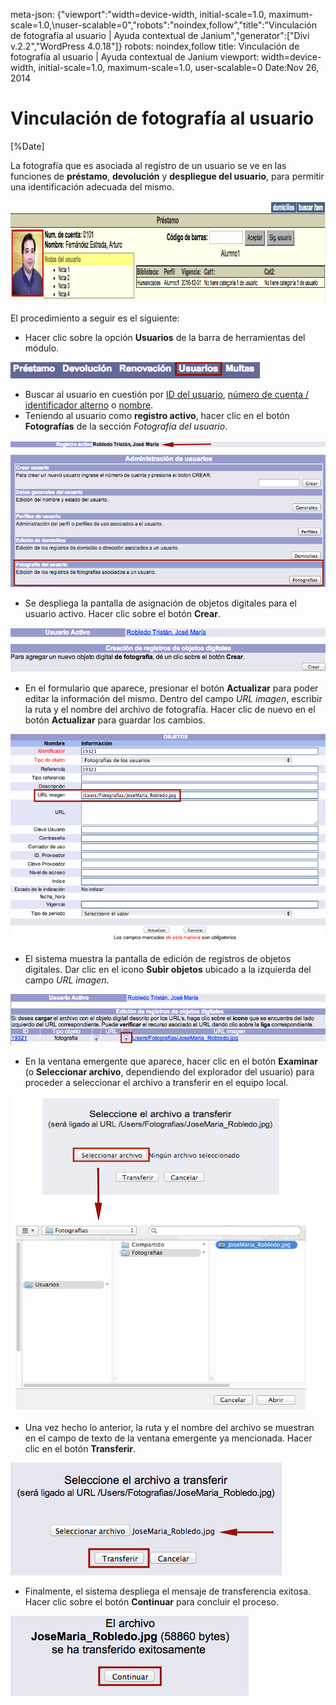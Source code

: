 meta-json: {"viewport":"width=device-width, initial-scale=1.0, maximum-scale=1.0,\nuser-scalable=0","robots":"noindex,follow","title":"Vinculación de fotografía al usuario | Ayuda contextual de Janium","generator":["Divi v.2.2","WordPress 4.0.18"]}
robots: noindex,follow
title: Vinculación de fotografía al usuario | Ayuda contextual de Janium
viewport: width=device-width, initial-scale=1.0, maximum-scale=1.0, user-scalable=0
Date:Nov 26, 2014


# Vinculación de fotografía al usuario

[%Date]

La fotografía que es asociada al registro de un usuario se ve en las
funciones de **préstamo**, **devolución** y **despliegue del usuario**,
para permitir una identificación adecuada del mismo.

[<img src="Ejemplo_usuario_foto.png" alt="Ejemplo_usuario_foto" width="964" height="162" />](Ejemplo_usuario_foto.png)

El procedimiento a seguir es el siguiente:

-   Hacer clic sobre la opción **Usuarios** de la barra de herramientas
    del módulo.

![Entrada a la función de usuarios](Opcion_usuarios.png)

-   Buscar al usuario en cuestión por <span
    style="text-decoration: underline;">ID del usuario</span>, <span
    style="text-decoration: underline;">número de cuenta / identificador
    alterno</span> o <span
    style="text-decoration: underline;">nombre</span>.
-   Teniendo al usuario como **registro activo**, hacer clic en el botón
    **Fotografías** de la sección *Fotografía del usuario*.

![Acceso a la opción de fotografía del usuario](Fotografia_usuario.png)

-   Se despliega la pantalla de asignación de objetos digitales para el
    usuario activo. Hacer clic sobre el botón **Crear**.

![Pantalla de creación de objetos digitales asociados al usuario](Vinculacion_foto.png)

-   En el formulario que aparece, presionar el botón **Actualizar** para
    poder editar la información del mismo. Dentro del campo *URL
    imagen*, escribir la ruta y el nombre del archivo de fotografía.
    Hacer clic de nuevo en el botón **Actualizar** para guardar los
    cambios.

!["Formulario de información sobre el objeto digital](Vinculacion_foto2.png)

-   El sistema muestra la pantalla de edición de registros de objetos
    digitales. Dar clic en el icono **Subir objetos** ubicado a la
    izquierda del campo *URL imagen*.

![Pantalla de edición de registros de objetos digitales](Vinculacion_foto3.png)

-   En la ventana emergente que aparece, hacer clic en el botón
    **Examinar** (o **Seleccionar archivo**, dependiendo del explorador
    del usuario) para proceder a seleccionar el archivo a transferir en
    el equipo local.

![Selección del archivo de fotografía a transferir](Vinculacion_foto4.png)

-   Una vez hecho lo anterior, la ruta y el nombre del archivo se
    muestran en el campo de texto de la ventana emergente ya mencionada.
    Hacer clic en el botón **Transferir**.

!["Transferencia de la fotografía al servidor](Vinculacion_foto5.png)

-   Finalmente, el sistema despliega el mensaje de transferencia
    exitosa. Hacer clic sobre el botón **Continuar** para concluir el
    proceso.

![Conclusión del proceso de transferencia](Vinculacion_foto6.png)
